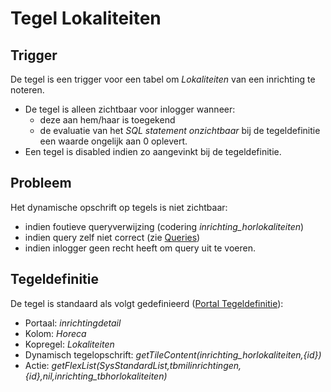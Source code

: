 # Tegel Lokaliteiten

## Trigger

De tegel is een trigger voor een tabel om *Lokaliteiten* van een inrichting te noteren.

- De tegel is alleen zichtbaar voor inlogger wanneer:
  - deze aan hem/haar is toegekend
  - de evaluatie van het *SQL statement onzichtbaar* bij de tegeldefinitie een waarde ongelijk aan 0 oplevert.
- Een tegel is disabled indien zo aangevinkt bij de tegeldefinitie.

## Probleem

Het dynamische opschrift op tegels is niet zichtbaar:

- indien foutieve queryverwijzing (codering *inrichting_horlokaliteiten*)
- indien query zelf niet correct (zie [Queries](/docs/instellen_inrichten/queries.md))
- indien inlogger geen recht heeft om query uit te voeren.

## Tegeldefinitie

De tegel is standaard als volgt gedefinieerd ([Portal Tegeldefinitie](/docs/instellen_inrichten/portaldefinitie/portal_tegel.md)):

- Portaal: *inrichtingdetail*
- Kolom: *Horeca*
- Kopregel: *Lokaliteiten*
- Dynamisch tegelopschrift: *getTileContent(inrichting_horlokaliteiten,{id})*
- Actie: *getFlexList(SysStandardList,tbmilinrichtingen,{id},nil,inrichting_tbhorlokaliteiten)*
